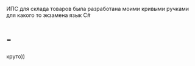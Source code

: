 ИПС для склада товаров была разработана моими кривыми ручками для какого то экзамена язык C#
# -
круто))
